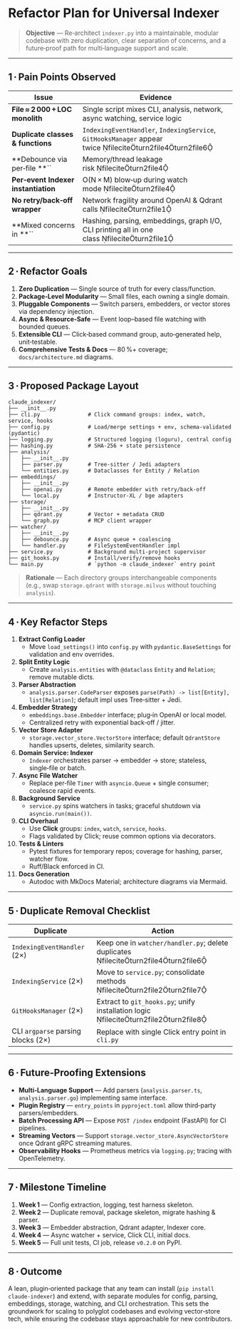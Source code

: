 # Refactor Plan for **Universal Indexer**

> **Objective** — Re‑architect `indexer.py` into a maintainable, modular codebase with zero duplication, clear separation of concerns, and a future‑proof path for multi‑language support and scale.

---

## 1 · Pain Points Observed

| Issue                               | Evidence                                                                                                   |
| ----------------------------------- | ---------------------------------------------------------------------------------------------------------- |
| **File ≈ 2 000 + LOC monolith**     | Single script mixes CLI, analysis, network, async watching, service logic                                  |
| **Duplicate classes & functions**   | `IndexingEventHandler`, `IndexingService`, `GitHooksManager` appear twice fileciteturn2file4turn2file6 |
| **Debounce via per‑file **``        | Memory/thread leakage risk fileciteturn2file4                                                           |
| **Per‑event Indexer instantiation** | O(N × M) blow‑up during watch mode fileciteturn2file4                                                   |
| **No retry/back‑off wrapper**       | Network fragility around OpenAI & Qdrant calls fileciteturn2file1                                       |
| **Mixed concerns in **``            | Hashing, parsing, embeddings, graph I/O, CLI printing all in one class fileciteturn2file1               |

---

## 2 · Refactor Goals

1. **Zero Duplication** — Single source of truth for every class/function.
2. **Package‑Level Modularity** — Small files, each owning a single domain.
3. **Pluggable Components** — Switch parsers, embedders, or vector stores via dependency injection.
4. **Async & Resource‑Safe** — Event loop–based file watching with bounded queues.
5. **Extensible CLI** — Click‑based command group, auto‑generated help, unit‑testable.
6. **Comprehensive Tests & Docs** — 80 %+ coverage; `docs/architecture.md` diagrams.

---

## 3 · Proposed Package Layout

```
claude_indexer/
├── __init__.py
├── cli.py               # Click command groups: index, watch, service, hooks
├── config.py            # Load/merge settings + env, schema‑validated (pydantic)
├── logging.py           # Structured logging (loguru), central config
├── hashing.py           # SHA‑256 + state persistence
├── analysis/
│   ├── __init__.py
│   ├── parser.py        # Tree‑sitter / Jedi adapters
│   └── entities.py      # Dataclasses for Entity / Relation
├── embeddings/
│   ├── __init__.py
│   ├── openai.py        # Remote embedder with retry/back‑off
│   └── local.py         # Instructor‑XL / bge adapters
├── storage/
│   ├── __init__.py
│   ├── qdrant.py        # Vector + metadata CRUD
│   └── graph.py         # MCP client wrapper
├── watcher/
│   ├── __init__.py
│   ├── debounce.py      # Async queue + coalescing
│   └── handler.py       # FileSystemEventHandler impl
├── service.py           # Background multi‑project supervisor
├── git_hooks.py         # Install/verify/remove hooks
└── main.py              # `python -m claude_indexer` entry point
```

> **Rationale** — Each directory groups interchangeable components (e.g., swap `storage.qdrant` with `storage.milvus` without touching `analysis`).

---

## 4 · Key Refactor Steps

1. **Extract Config Loader**
   - Move `load_settings()` into `config.py` with `pydantic.BaseSettings` for validation and env overrides.
2. **Split Entity Logic**
   - Create `analysis.entities` with `@dataclass` `Entity` and `Relation`; remove mutable dicts.
3. **Parser Abstraction**
   - `analysis.parser.CodeParser` exposes `parse(Path) -> list[Entity], list[Relation]`; default impl uses Tree‑sitter + Jedi.
4. **Embedder Strategy**
   - `embeddings.base.Embedder` interface; plug‑in OpenAI or local model.
   - Centralized retry with exponential back‑off / jitter.
5. **Vector Store Adapter**
   - `storage.vector_store.VectorStore` interface; default `QdrantStore` handles upserts, deletes, similarity search.
6. **Domain Service: Indexer**
   - `Indexer` orchestrates parser → embedder → store; stateless, single‑file or batch.
7. **Async File Watcher**
   - Replace per‑file `Timer` with `asyncio.Queue` + single consumer; coalesce rapid events.
8. **Background Service**
   - `service.py` spins watchers in tasks; graceful shutdown via `asyncio.run(main())`.
9. **CLI Overhaul**
   - Use **Click** groups: `index`, `watch`, `service`, `hooks`.
   - Flags validated by Click; reuse common options via decorators.
10. **Tests & Linters**
    - Pytest fixtures for temporary repos; coverage for hashing, parser, watcher flow.
    - Ruff/Black enforced in CI.
11. **Docs Generation**
    - Autodoc with MkDocs Material; architecture diagrams via Mermaid.

---

## 5 · Duplicate Removal Checklist

| Duplicate                          | Action                                                                               |
| ---------------------------------- | ------------------------------------------------------------------------------------ |
| `IndexingEventHandler` (2×)        | Keep one in `watcher/handler.py`; delete duplicates fileciteturn2file4turn2file6 |
| `IndexingService` (2×)             | Move to `service.py`; consolidate methods fileciteturn2file2turn2file7           |
| `GitHooksManager` (2×)             | Extract to `git_hooks.py`; unify installation logic fileciteturn2file2turn2file8 |
| CLI `argparse` parsing blocks (2×) | Replace with single Click entry point in `cli.py`                                    |

---

## 6 · Future‑Proofing Extensions

- **Multi‑Language Support** — Add parsers (`analysis.parser.ts`, `analysis.parser.go`) implementing same interface.
- **Plugin Registry** — `entry_points` in `pyproject.toml` allow third‑party parsers/embedders.
- **Batch Processing API** — Expose `POST /index` endpoint (FastAPI) for CI pipelines.
- **Streaming Vectors** — Support `storage.vector_store.AsyncVectorStore` once Qdrant gRPC streaming matures.
- **Observability Hooks** — Prometheus metrics via `logging.py`; tracing with OpenTelemetry.

---

## 7 · Milestone Timeline

1. **Week 1** — Config extraction, logging, test harness skeleton.
2. **Week 2** — Duplicate removal, package skeleton, migrate hashing & parser.
3. **Week 3** — Embedder abstraction, Qdrant adapter, Indexer core.
4. **Week 4** — Async watcher + service, Click CLI, initial docs.
5. **Week 5** — Full unit tests, CI job, release `v0.2.0` on PyPI.

---

## 8 · Outcome

A lean, plugin‑oriented package that any team can install (`pip install claude‑indexer`) and extend, with separate modules for config, parsing, embeddings, storage, watching, and CLI orchestration.  This sets the groundwork for scaling to polyglot codebases and evolving vector‑store tech, while ensuring the codebase stays approachable for new contributors.
